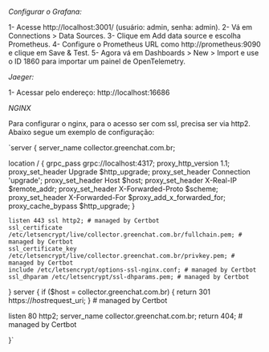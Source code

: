 *Configurar o Grafana:*

1- Acesse http://localhost:3001/ (usuário: admin, senha: admin).
2- Vá em Connections > Data Sources.
3- Clique em Add data source e escolha Prometheus.
4- Configure o Prometheus URL como http://prometheus:9090 e clique em Save & Test.
5- Agora vá em Dashboards > New > Import e use o ID 1860 para importar um painel de OpenTelemetry.

*Jaeger:*

1- Acessar pelo endereço: http://localhost:16686

*NGINX*

Para configurar o nginx, para o acesso ser com ssl, precisa ser via http2. Abaixo segue um exemplo de configuração:

`server {
  server_name collector.greenchat.com.br;

  location / {
    grpc_pass grpc://localhost:4317;
    proxy_http_version 1.1;
    proxy_set_header Upgrade $http_upgrade;
    proxy_set_header Connection 'upgrade';
    proxy_set_header Host $host;
    proxy_set_header X-Real-IP $remote_addr;
    proxy_set_header X-Forwarded-Proto $scheme;
    proxy_set_header X-Forwarded-For $proxy_add_x_forwarded_for;
    proxy_cache_bypass $http_upgrade;
  }


    listen 443 ssl http2; # managed by Certbot
    ssl_certificate /etc/letsencrypt/live/collector.greenchat.com.br/fullchain.pem; # managed by Certbot
    ssl_certificate_key /etc/letsencrypt/live/collector.greenchat.com.br/privkey.pem; # managed by Certbot
    include /etc/letsencrypt/options-ssl-nginx.conf; # managed by Certbot
    ssl_dhparam /etc/letsencrypt/ssl-dhparams.pem; # managed by Certbot

}
server {
    if ($host = collector.greenchat.com.br) {
        return 301 https://$host$request_uri;
    } # managed by Certbot


  listen 80 http2;
  server_name collector.greenchat.com.br;
    return 404; # managed by Certbot


}`
